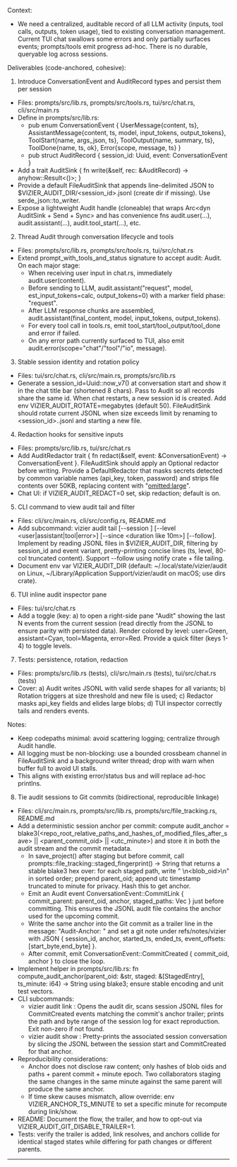Context:
- We need a centralized, auditable record of all LLM activity (inputs, tool calls, outputs, token usage), tied to existing conversation management. Current TUI chat swallows some errors and only partially surfaces events; prompts/tools emit progress ad-hoc. There is no durable, queryable log across sessions.

Deliverables (code-anchored, cohesive):

1) Introduce ConversationEvent and AuditRecord types and persist them per session
- Files: prompts/src/lib.rs, prompts/src/tools.rs, tui/src/chat.rs, cli/src/main.rs
- Define in prompts/src/lib.rs:
  - pub enum ConversationEvent { UserMessage{content, ts}, AssistantMessage{content, ts, model, input_tokens, output_tokens}, ToolStart{name, args_json, ts}, ToolOutput{name, summary, ts}, ToolDone{name, ts, ok}, Error{scope, message, ts} }
  - pub struct AuditRecord { session_id: Uuid, event: ConversationEvent }
- Add a trait AuditSink { fn write(&self, rec: &AuditRecord) -> anyhow::Result<()>; }
- Provide a default FileAuditSink that appends line-delimited JSON to $VIZIER_AUDIT_DIR/<session_id>.jsonl (create dir if missing). Use serde_json::to_writer.
- Expose a lightweight Audit handle (cloneable) that wraps Arc<dyn AuditSink + Send + Sync> and has convenience fns audit.user(...), audit.assistant(...), audit.tool_start(...), etc.

2) Thread Audit through conversation lifecycle and tools
- Files: prompts/src/lib.rs, prompts/src/tools.rs, tui/src/chat.rs
- Extend prompt_with_tools_and_status signature to accept audit: Audit. On each major stage:
  - When receiving user input in chat.rs, immediately audit.user(content).
  - Before sending to LLM, audit.assistant("request", model, est_input_tokens=calc, output_tokens=0) with a marker field phase: "request".
  - After LLM response chunks are assembled, audit.assistant(final_content, model, input_tokens, output_tokens).
  - For every tool call in tools.rs, emit tool_start/tool_output/tool_done and error if failed.
  - On any error path currently surfaced to TUI, also emit audit.error(scope="chat"/"tool"/"io", message).

3) Stable session identity and rotation policy
- Files: tui/src/chat.rs, cli/src/main.rs, prompts/src/lib.rs
- Generate a session_id=Uuid::now_v7() at conversation start and show it in the chat title bar (shortened 8 chars). Pass to Audit so all records share the same id. When chat restarts, a new session id is created. Add env VIZIER_AUDIT_ROTATE=megabytes (default 50). FileAuditSink should rotate current JSONL when size exceeds limit by renaming to <session_id>.<n>.jsonl and starting a new file.

4) Redaction hooks for sensitive inputs
- Files: prompts/src/lib.rs, tui/src/chat.rs
- Add AuditRedactor trait { fn redact(&self, event: &ConversationEvent) -> ConversationEvent }. FileAuditSink should apply an Optional redactor before writing. Provide a DefaultRedactor that masks secrets detected by common variable names (api_key, token, password) and strips file contents over 50KB, replacing content with "<omitted:large>".
- Chat UI: if VIZIER_AUDIT_REDACT=0 set, skip redaction; default is on.

5) CLI command to view audit tail and filter
- Files: cli/src/main.rs, cli/src/config.rs, README.md
- Add subcommand: vizier audit tail [--session <id-prefix>] [--level <user|assistant|tool|error>] [--since <duration like 10m>] [--follow]. Implement by reading JSONL files in $VIZIER_AUDIT_DIR, filtering by session_id and event variant, pretty-printing concise lines (ts, level, 80-col truncated content). Support --follow using notify crate + file tailing.
- Document env var VIZIER_AUDIT_DIR (default: ~/.local/state/vizier/audit on Linux, ~/Library/Application Support/vizier/audit on macOS; use dirs crate).

6) TUI inline audit inspector pane
- Files: tui/src/chat.rs
- Add a toggle (key: a) to open a right-side pane "Audit" showing the last N events from the current session (read directly from the JSONL to ensure parity with persisted data). Render colored by level: user=Green, assistant=Cyan, tool=Magenta, error=Red. Provide a quick filter (keys 1-4) to toggle levels.

7) Tests: persistence, rotation, redaction
- Files: prompts/src/lib.rs (tests), cli/src/main.rs (tests), tui/src/chat.rs (tests)
- Cover: a) Audit writes JSONL with valid serde shapes for all variants; b) Rotation triggers at size threshold and new file is used; c) Redactor masks api_key fields and elides large blobs; d) TUI inspector correctly tails and renders events.

Notes:
- Keep codepaths minimal: avoid scattering logging; centralize through Audit handle.
- All logging must be non-blocking: use a bounded crossbeam channel in FileAuditSink and a background writer thread; drop with warn when buffer full to avoid UI stalls.
- This aligns with existing error/status bus and will replace ad-hoc printlns.
8) Tie audit sessions to Git commits (bidirectional, reproducible linkage)
- Files: cli/src/main.rs, prompts/src/lib.rs, prompts/src/file_tracking.rs, README.md
- Add a deterministic session anchor per commit: compute audit_anchor = blake3(<repo_root_relative_paths_and_hashes_of_modified_files_after_save> || <parent_commit_oid> || <utc_minute>) and store it in both the audit stream and the commit metadata.
  - In save_project() after staging but before commit, call prompts::file_tracking::staged_fingerprint() -> String that returns a stable blake3 hex over: for each staged path, write "<mode> <path>\n<blob_oid>\n" in sorted order; prepend parent_oid; append utc timestamp truncated to minute for privacy. Hash this to get anchor.
  - Emit an Audit event ConversationEvent::CommitLink { commit_parent: parent_oid, anchor, staged_paths: Vec<String> } just before committing. This ensures the JSONL audit file contains the anchor used for the upcoming commit.
  - Write the same anchor into the Git commit as a trailer line in the message: "Audit-Anchor: <anchor>" and set a git note under refs/notes/vizier with JSON { session_id, anchor, started_ts, ended_ts, event_offsets: [start_byte,end_byte] }.
  - After commit, emit ConversationEvent::CommitCreated { commit_oid, anchor } to close the loop.
- Implement helper in prompts/src/lib.rs: fn compute_audit_anchor(parent_oid: &str, staged: &[StagedEntry], ts_minute: i64) -> String using blake3; ensure stable encoding and unit test vectors.
- CLI subcommands:
  - vizier audit link <commit-ish>: Opens the audit dir, scans session JSONL files for CommitCreated events matching the commit's anchor trailer; prints the path and byte range of the session log for exact reproduction. Exit non-zero if not found.
  - vizier audit show <commit-ish>: Pretty-prints the associated session conversation by slicing the JSONL between the session start and CommitCreated for that anchor.
- Reproducibility considerations:
  - Anchor does not disclose raw content; only hashes of blob oids and paths + parent commit + minute epoch. Two collaborators staging the same changes in the same minute against the same parent will produce the same anchor.
  - If time skew causes mismatch, allow override: env VIZIER_ANCHOR_TS_MINUTE to set a specific minute for recompute during link/show.
- README: Document the flow, the trailer, and how to opt-out via VIZIER_AUDIT_GIT_DISABLE_TRAILER=1.
- Tests: verify the trailer is added, link resolves, and anchors collide for identical staged states while differing for path changes or different parents.

---

